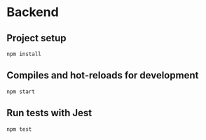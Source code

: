 
# Backend

## Project setup
```
npm install
```

## Compiles and hot-reloads for development
```
npm start
```

## Run tests with Jest
```
npm test
```